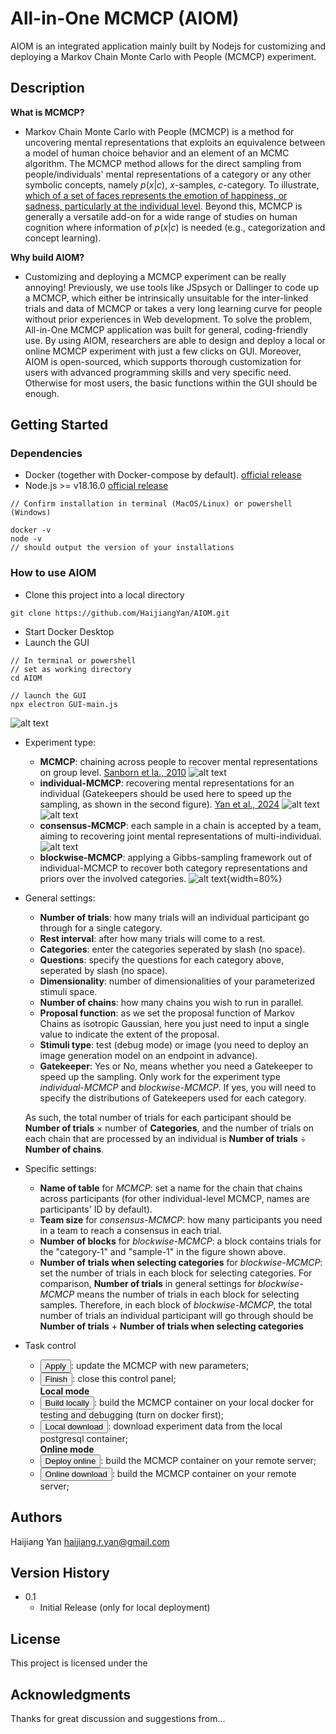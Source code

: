 # All-in-One MCMCP (AIOM)

AIOM is an integrated application mainly built by Nodejs for customizing and deploying a Markov Chain Monte Carlo with People (MCMCP) experiment.

## Description

**What is MCMCP?** 
- Markov Chain Monte Carlo with People (MCMCP) is a method for uncovering mental representations that exploits an equivalence between a model of human choice behavior and an element of an MCMC algorithm. The MCMCP method allows for the direct sampling from people/individuals' mental representations of a category or any other symbolic concepts, namely $p(x|c)$, $x$-samples, $c$-category. To illustrate, [which of a set of faces represents the emotion of happiness, or sadness, particularly at the individual level](https://doi.org/10.31234/osf.io/5hm49). Beyond this, MCMCP is generally a versatile add-on for a wide range of studies on human cognition where information of $p(x|c)$ is needed (e.g., categorization and concept learning).

**Why build AIOM?** 
- Customizing and deploying a MCMCP experiment can be really annoying! Previously, we use tools like JSpsych or Dallinger to code up a MCMCP, which either be intrinsically unsuitable for the inter-linked trials and data of MCMCP or takes a very long learning curve for people without prior experiences in Web development. To solve the problem, All-in-One MCMCP application was built for general, coding-friendly use. By using AIOM, researchers are able to design and deploy a local or online MCMCP experiment with just a few clicks on GUI. Moreover, AIOM is open-sourced, which supports thorough customization for users with advanced programming skills and very specific need. Otherwise for most users, the basic functions within the GUI should be enough.

## Getting Started

### Dependencies

* Docker (together with Docker-compose by default). [official release](https://docs.docker.com/get-started/get-docker/)
* Node.js >= v18.16.0 [official release](https://nodejs.org/en/download/prebuilt-installer)

```
// Confirm installation in terminal (MacOS/Linux) or powershell (Windows)

docker -v 
node -v
// should output the version of your installations
```

### How to use AIOM

* Clone this project into a local directory
```
git clone https://github.com/HaijiangYan/AIOM.git
```
* Start Docker Desktop
* Launch the GUI
```{bash}
// In terminal or powershell
// set as working directory
cd AIOM

// launch the GUI
npx electron GUI-main.js
```
![alt text](public/images/gui.png)

* Experiment type: 
    * **MCMCP**: chaining across people to recover mental representations on group level. [Sanborn et la., 2010](https://doi.org/10.1016/j.cogpsych.2009.07.001)
    ![alt text](public/images/MCMCP.png)
    * **individual-MCMCP**: recovering mental representations for an individual (Gatekeepers should be used here to speed up the sampling, as shown in the second figure). [Yan et al., 2024](https://doi.org/10.31234/osf.io/5hm49)
    ![alt text](public/images/indMCMCP.png)
    ![alt text](public/images/MCMCPG.png)
    * **consensus-MCMCP**: each sample in a chain is accepted by a team, aiming to recovering joint mental representations of multi-individual.
    ![alt text](public/images/conMCMCP.png)
    * **blockwise-MCMCP**: applying a Gibbs-sampling framework out of individual-MCMCP to recover both category representations and priors over the involved categories.
    ![alt text](public/images/bwMCMCP.png){width=80%}

* General settings:
    * **Number of trials**: how many trials will an individual participant go through for a single category. 
    * **Rest interval**: after how many trials will come to a rest. 
    * **Categories**: enter the categories seperated by slash (no space).
    * **Questions**: specify the questions for each category above, seperated by slash (no space).
    * **Dimensionality**: number of dimensionalities of your parameterized stimuli space.
    * **Number of chains**: how many chains you wish to run in parallel.
    * **Proposal function**: as we set the proposal function of Markov Chains as isotropic Gaussian, here you just need to input a single value to indicate the extent of the proposal.
    * **Stimuli type**: test (debug mode) or image (you need to deploy an image generation model on an endpoint in advance).
    * **Gatekeeper**: Yes or No, means whether you need a Gatekeeper to speed up the sampling. Only work for the experiment type *individual-MCMCP* and *blockwise-MCMCP*. If yes, you will need to specify the distributions of Gatekeepers used for each category.

    As such, the total number of trials for each participant should be **Number of trials** $\times$ number of **Categories**, and the number of trials on each chain that are processed by an individual is **Number of trials** $\div$ **Number of chains**.

* Specific settings:
     * **Name of table** for *MCMCP*: set a name for the chain that chains across participants (for other individual-level MCMCP, names are participants' ID by default).
     * **Team size** for *consensus-MCMCP*: how many participants you need in a team to reach a consensus in each trial.
     * **Number of blocks** for *blockwise-MCMCP*: a block contains trials for the "category-1" and "sample-1" in the figure shown above.
     * **Number of trials when selecting categories** for *blockwise-MCMCP*: set the number of trials in each block for selecting categories. For comparison, **Number of trials** in general settings for *blockwise-MCMCP* means the number of trials in each block for selecting samples. Therefore, in each block of *blockwise-MCMCP*, the total number of trials an individual participant will go through should be **Number of trials** $+$ **Number of trials when selecting categories**

* Task control
    * <button>Apply</button>: update the MCMCP with new parameters; <br>
    * <button>Finish</button>: close this control panel; <br>
    **Local mode**
    * <button>Build locally</button>: build the MCMCP container on your local docker for testing and debugging (turn on docker first);
    * <button>Local download</button>: download experiment data from the local postgresql container;<br>
    **Online mode**
    * <button>Deploy online</button>: build the MCMCP container on your remote server;
    * <button>Online download</button>: build the MCMCP container on your remote server; 


## Authors

Haijiang Yan  haijiang.r.yan@gmail.com


## Version History

* 0.1
    * Initial Release (only for local deployment)

## License

This project is licensed under the 

## Acknowledgments

Thanks for great discussion and suggestions from...
